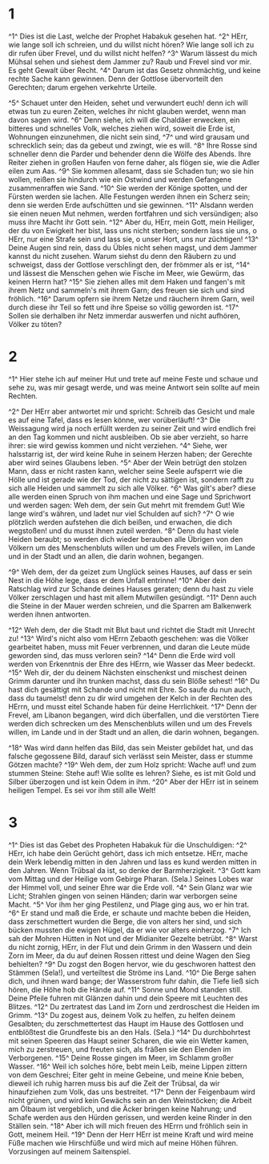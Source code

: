 # 1
^1^ Dies ist die Last, welche der Prophet Habakuk gesehen hat. ^2^ HErr, wie lange soll ich schreien, und du willst nicht hören? Wie lange soll ich zu dir rufen über Frevel, und du willst nicht helfen? ^3^ Warum lässest du mich Mühsal sehen und siehest dem Jammer zu? Raub und Frevel sind vor mir. Es geht Gewalt über Recht. ^4^ Darum ist das Gesetz ohnmächtig, und keine rechte Sache kann gewinnen. Denn der Gottlose übervorteilt den Gerechten; darum ergehen verkehrte Urteile. 

^5^ Schauet unter den Heiden, sehet und verwundert euch! denn ich will etwas tun zu euren Zeiten, welches ihr nicht glauben werdet, wenn man davon sagen wird. ^6^ Denn siehe, ich will die Chaldäer erwecken, ein bitteres und schnelles Volk, welches ziehen wird, soweit die Erde ist, Wohnungen einzunehmen, die nicht sein sind, ^7^ und wird grausam und schrecklich sein; das da gebeut und zwingt, wie es will. ^8^ Ihre Rosse sind schneller denn die Parder und behender denn die Wölfe des Abends. Ihre Reiter ziehen in großen Haufen von ferne daher, als flögen sie, wie die Adler eilen zum Aas. ^9^ Sie kommen allesamt, dass sie Schaden tun; wo sie hin wollen, reißen sie hindurch wie ein Ostwind und werden Gefangene zusammenraffen wie Sand. ^10^ Sie werden der Könige spotten, und der Fürsten werden sie lachen. Alle Festungen werden ihnen ein Scherz sein; denn sie werden Erde aufschütten und sie gewinnen. ^11^ Alsdann werden sie einen neuen Mut nehmen, werden fortfahren und sich versündigen; also muss ihre Macht ihr Gott sein. ^12^ Aber du, HErr, mein Gott, mein Heiliger, der du von Ewigkeit her bist, lass uns nicht sterben; sondern lass sie uns, o HErr, nur eine Strafe sein und lass sie, o unser Hort, uns nur züchtigen! ^13^ Deine Augen sind rein, dass du Übles nicht sehen magst, und dem Jammer kannst du nicht zusehen. Warum siehst du denn den Räubern zu und schweigst, dass der Gottlose verschlingt den, der frömmer als er ist, ^14^ und lässest die Menschen gehen wie Fische im Meer, wie Gewürm, das keinen Herrn hat? ^15^ Sie ziehen alles mit dem Haken und fangen's mit ihrem Netz und sammeln's mit ihrem Garn; des freuen sie sich und sind fröhlich. ^16^ Darum opfern sie ihrem Netze und räuchern ihrem Garn, weil durch diese ihr Teil so fett und ihre Speise so völlig geworden ist. ^17^ Sollen sie derhalben ihr Netz immerdar auswerfen und nicht aufhören, Völker zu töten?

# 2
^1^ Hier stehe ich auf meiner Hut und trete auf meine Feste und schaue und sehe zu, was mir gesagt werde, und was meine Antwort sein sollte auf mein Rechten. 

^2^ Der HErr aber antwortet mir und spricht: Schreib das Gesicht und male es auf eine Tafel, dass es lesen könne, wer vorüberläuft! ^3^ Die Weissagung wird ja noch erfüllt werden zu seiner Zeit und wird endlich frei an den Tag kommen und nicht ausbleiben. Ob sie aber verzieht, so harre ihrer: sie wird gewiss kommen und nicht verziehen. ^4^ Siehe, wer halsstarrig ist, der wird keine Ruhe in seinem Herzen haben; der Gerechte aber wird seines Glaubens leben. ^5^ Aber der Wein betrügt den stolzen Mann, dass er nicht rasten kann, welcher seine Seele aufsperrt wie die Hölle und ist gerade wie der Tod, der nicht zu sättigen ist, sondern rafft zu sich alle Heiden und sammelt zu sich alle Völker. ^6^ Was gilt's aber? diese alle werden einen Spruch von ihm machen und eine Sage und Sprichwort und werden sagen: Weh dem, der sein Gut mehrt mit fremdem Gut! Wie lange wird's währen, und ladet nur viel Schulden auf sich? ^7^ O wie plötzlich werden aufstehen die dich beißen, und erwachen, die dich wegstoßen! und du musst ihnen zuteil werden. ^8^ Denn du hast viele Heiden beraubt; so werden dich wieder berauben alle Übrigen von den Völkern um des Menschenbluts willen und um des Frevels willen, im Lande und in der Stadt und an allen, die darin wohnen, begangen. 

^9^ Weh dem, der da geizet zum Unglück seines Hauses, auf dass er sein Nest in die Höhe lege, dass er dem Unfall entrinne! ^10^ Aber dein Ratschlag wird zur Schande deines Hauses geraten; denn du hast zu viele Völker zerschlagen und hast mit allem Mutwillen gesündigt. ^11^ Denn auch die Steine in der Mauer werden schreien, und die Sparren am Balkenwerk werden ihnen antworten. 

^12^ Weh dem, der die Stadt mit Blut baut und richtet die Stadt mit Unrecht zu! ^13^ Wird's nicht also vom HErrn Zebaoth geschehen: was die Völker gearbeitet haben, muss mit Feuer verbrennen, und daran die Leute müde geworden sind, das muss verloren sein? ^14^ Denn die Erde wird voll werden von Erkenntnis der Ehre des HErrn, wie Wasser das Meer bedeckt. ^15^ Weh dir, der du deinem Nächsten einschenkst und mischest deinen Grimm darunter und ihn trunken machst, dass du sein Blöße sehest! ^16^ Du hast dich gesättigt mit Schande und nicht mit Ehre. So saufe du nun auch, dass du taumelst! denn zu dir wird umgehen der Kelch in der Rechten des HErrn, und musst eitel Schande haben für deine Herrlichkeit. ^17^ Denn der Frevel, am Libanon begangen, wird dich überfallen, und die verstörten Tiere werden dich schrecken um des Menschenbluts willen und um des Frevels willen, im Lande und in der Stadt und an allen, die darin wohnen, begangen. 

^18^ Was wird dann helfen das Bild, das sein Meister gebildet hat, und das falsche gegossene Bild, darauf sich verlässt sein Meister, dass er stumme Götzen machte? ^19^ Weh dem, der zum Holz spricht: Wache auf! und zum stummen Steine: Stehe auf! Wie sollte es lehren? Siehe, es ist mit Gold und Silber überzogen und ist kein Odem in ihm. ^20^ Aber der HErr ist in seinem heiligen Tempel. Es sei vor ihm still alle Welt!

# 3
^1^ Dies ist das Gebet des Propheten Habakuk für die Unschuldigen: ^2^ HErr, ich habe dein Gerücht gehört, dass ich mich entsetze. HErr, mache dein Werk lebendig mitten in den Jahren und lass es kund werden mitten in den Jahren. Wenn Trübsal da ist, so denke der Barmherzigkeit. ^3^ Gott kam vom Mittag und der Heilige vom Gebirge Pharan. (Sela.) Seines Lobes war der Himmel voll, und seiner Ehre war die Erde voll. ^4^ Sein Glanz war wie Licht; Strahlen gingen von seinen Händen; darin war verborgen seine Macht. ^5^ Vor ihm her ging Pestilenz, und Plage ging aus, wo er hin trat. ^6^ Er stand und maß die Erde, er schaute und machte beben die Heiden, dass zerschmettert wurden die Berge, die von alters her sind, und sich bücken mussten die ewigen Hügel, da er wie vor alters einherzog. ^7^ Ich sah der Mohren Hütten in Not und der Midianiter Gezelte betrübt. ^8^ Warst du nicht zornig, HErr, in der Flut und dein Grimm in den Wassern und dein Zorn im Meer, da du auf deinen Rossen rittest und deine Wagen den Sieg behielten? ^9^ Du zogst den Bogen hervor, wie du geschworen hattest den Stämmen (Sela!), und verteiltest die Ströme ins Land. ^10^ Die Berge sahen dich, und ihnen ward bange; der Wasserstrom fuhr dahin, die Tiefe ließ sich hören, die Höhe hob die Hände auf. ^11^ Sonne und Mond standen still. Deine Pfeile fuhren mit Glänzen dahin und dein Speere mit Leuchten des Blitzes. ^12^ Du zertratest das Land im Zorn und zerdroschest die Heiden im Grimm. ^13^ Du zogest aus, deinem Volk zu helfen, zu helfen deinem Gesalbten; du zerschmettertest das Haupt im Hause des Gottlosen und entblößtest die Grundfeste bis an den Hals. (Sela.) ^14^ Du durchbohrtest mit seinen Speeren das Haupt seiner Scharen, die wie ein Wetter kamen, mich zu zerstreuen, und freuten sich, als fräßen sie den Elenden im Verborgenen. ^15^ Deine Rosse gingen im Meer, im Schlamm großer Wasser. ^16^ Weil ich solches höre, bebt mein Leib, meine Lippen zittern von dem Geschrei; Eiter geht in meine Gebeine, und meine Knie beben, dieweil ich ruhig harren muss bis auf die Zeit der Trübsal, da wir hinaufziehen zum Volk, das uns bestreitet. ^17^ Denn der Feigenbaum wird nicht grünen, und wird kein Gewächs sein an den Weinstöcken; die Arbeit am Ölbaum ist vergeblich, und die Äcker bringen keine Nahrung; und Schafe werden aus den Hürden gerissen, und werden keine Rinder in den Ställen sein. ^18^ Aber ich will mich freuen des HErrn und fröhlich sein in Gott, meinem Heil. ^19^ Denn der Herr HErr ist meine Kraft und wird meine Füße machen wie Hirschfüße und wird mich auf meine Höhen führen. Vorzusingen auf meinem Saitenspiel.